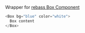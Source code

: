 Wrapper for [rebass Box Component](https://rebassjs.org/box)

```js
<Box bg="blue" color="white">
  Box content
</Box>
```
